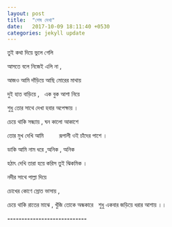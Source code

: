 ```yaml
---
layout: post
title:  "শেষ দেখা"
date:   2017-10-09 18:11:40 +0530
categories: jekyll update
---
```

তুই কথা দিয়ে ভুলে গেলি

আসতে বলে নিজেই এলি না ,

আজও আমি দাঁড়িয়ে আছি মোরের মাথায়

দুই হাত বাড়িয়ে ,
 
এক বুক আশা নিয়ে

শুধু তোর সাথে দেখা হবার অপেক্ষায় । 

চেয়ে থাকি সন্ধ্যায় , ঘন কালো আকাশে 

তোর মুখ দেখি আমি
        
রূপালী ওই চাঁদের পাশে ।

ডাকি আমি নাম ধরে ,অনিক , অনিক

হঠাৎ দেখি তারা হয়ে করিস তুই ঝিকমিক ।

নদীর সাথে পাল্লা দিয়ে 

চোখের কোণে স্রোত ভাসায় , 

চেয়ে থাকি রাতের মাঝে , খুঁজি তোকে অন্ধকারে
 
শুধু একবার জড়িয়ে ধরার আশায় ।।

************----------------------------************

